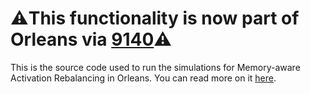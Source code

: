 # ⚠️This functionality is now part of Orleans via [9140](https://github.com/dotnet/orleans/pull/9140)⚠️

This is the source code used to run the simulations for Memory-aware Activation Rebalancing in Orleans. You can read more on it [here](https://www.ledjonbehluli.com/posts/orleans_adaptive_rebalancing/).
